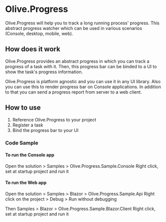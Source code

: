 # Olive.Progress

Olive.Progress will help you to track a long running process' progress. This abstract progress watcher which can be used in various scenarios (Console, desktop, mobile, web).

## How does it work

Olive.Progress provides an abstract progress in which you can track a progress of a task with it. Then, this progress bar can be binded to a UI to show the task's progress information.

Olive.Progress is platform agnostic and you can use it in any UI library. Also you can use this to render progress bar on Console applications. In addition to that you can send a progress report from server to a web client.

## How to use

 1. Reference Olive.Progress to your project
 2. Register a task
 3. Bind the progress bar to your UI

### Code Sample

#### To run the Console app
Open the solution > Samples > Olive.Progress.Sample.Console
Right click, set at startup project and run it

#### To run the Web app
Open the solution > Samples > Blazor > Olive.Progress.Sample.Api
Right click on the project > Debug > Run without debugging

Then Samples > Blazor > Olive.Progress.Sample.Blazor.Client
Right click, set at startup project and run it